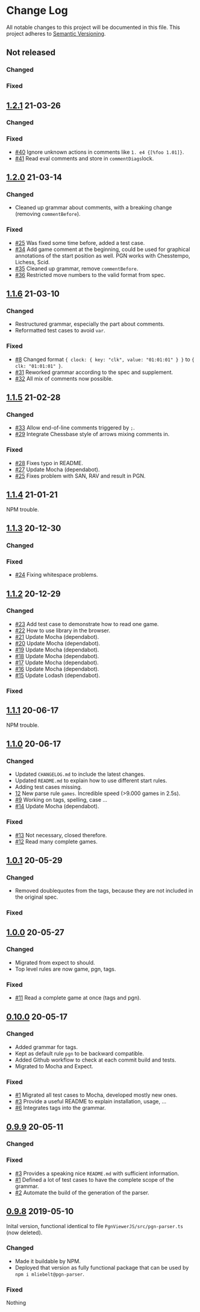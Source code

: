 # Change Log

All notable changes to this project will be documented in this file.
This project adheres to [Semantic Versioning](http://semver.org/).

## Not released

### Changed

### Fixed

## [1.2.1](https://www.npmjs.com/package/@mliebelt/pgn-parser/v/1.2.1) 21-03-26

### Changed

### Fixed

* [#40](https://github.com/mliebelt/pgn-parser/issues/40) Ignore unknown actions in comments like `1. e4 {[%foo 1.01]}`.
* [#41](https://github.com/mliebelt/pgn-parser/issues/41) Read eval comments and store in `commentDiags`lock.

## [1.2.0](https://www.npmjs.com/package/@mliebelt/pgn-parser/v/1.2.0) 21-03-14

### Changed

* Cleaned up grammar about comments, with a breaking change (removing `commentBefore`).

### Fixed

* [#25](https://github.com/mliebelt/pgn-parser/issues/25) Was fixed some time before, added a test case.
* [#34](https://github.com/mliebelt/pgn-parser/issues/34) Add game comment at the beginning, could be used for graphical annotations of the start position as well. PGN works with Chesstempo, Lichess, Scid. 
* [#35](https://github.com/mliebelt/pgn-parser/issues/35) Cleaned up grammar, remove `commentBefore`.
* [#36](https://github.com/mliebelt/pgn-parser/issues/36) Restricted move numbers to the valid format from spec.


## [1.1.6](https://www.npmjs.com/package/@mliebelt/pgn-parser/v/1.1.6) 21-03-10

### Changed

* Restructured grammar, especially the part about comments.
* Reformatted test cases to avoid `var`.

### Fixed

* [#8](https://github.com/mliebelt/pgn-parser/issues/8) Changed format `{ clock: { key: "clk", value: "01:01:01" } }` to `{ clk: "01:01:01" }`.
* [#31](https://github.com/mliebelt/pgn-parser/issues/31) Reworked grammar according to the spec and supplement.
* [#32](https://github.com/mliebelt/pgn-parser/issues/32) All mix of comments now possible.

## [1.1.5](https://www.npmjs.com/package/@mliebelt/pgn-parser/v/1.1.5) 21-02-28

### Changed

* [#33](https://github.com/mliebelt/pgn-parser/issues/33) Allow end-of-line comments triggered by `;`.
* [#29](https://github.com/mliebelt/pgn-parser/pull/29) Integrate Chessbase style of arrows mixing comments in.

### Fixed

* [#28](https://github.com/mliebelt/pgn-parser/pull/28) Fixes typo in README.
* [#27](https://github.com/mliebelt/pgn-parser/pull/27) Update Mocha (dependabot).
* [#25](https://github.com/mliebelt/pgn-parser/issues/25) Fixes problem with SAN, RAV and result in PGN.

## [1.1.4](https://www.npmjs.com/package/@mliebelt/pgn-parser/v/1.1.4) 21-01-21

NPM trouble.

## [1.1.3](https://www.npmjs.com/package/@mliebelt/pgn-parser/v/1.1.3) 20-12-30

### Changed
### Fixed

* [#24](https://github.com/mliebelt/pgn-parser/issues/24) Fixing whitespace problems.

## [1.1.2](https://www.npmjs.com/package/@mliebelt/pgn-parser/v/1.1.2) 20-12-29

### Changed

* [#23](https://github.com/mliebelt/pgn-parser/issues/23) Add test case to demonstrate how to read one game.
* [#22](https://github.com/mliebelt/pgn-parser/issues/22) How to use library in the browser.
* [#21](https://github.com/mliebelt/pgn-parser/pull/21) Update Mocha (dependabot).
* [#20](https://github.com/mliebelt/pgn-parser/pull/20) Update Mocha (dependabot).
* [#19](https://github.com/mliebelt/pgn-parser/pull/19) Update Mocha (dependabot).
* [#18](https://github.com/mliebelt/pgn-parser/pull/18) Update Mocha (dependabot).
* [#17](https://github.com/mliebelt/pgn-parser/pull/17) Update Mocha (dependabot).
* [#16](https://github.com/mliebelt/pgn-parser/pull/16) Update Mocha (dependabot).
* [#15](https://github.com/mliebelt/pgn-parser/pull/15) Update Lodash (dependabot).

### Fixed

## [1.1.1](https://www.npmjs.com/package/@mliebelt/pgn-parser/v/1.1.1) 20-06-17

NPM trouble.

## [1.1.0](https://www.npmjs.com/package/@mliebelt/pgn-parser/v/1.1.0) 20-06-17

### Changed

* Updated `CHANGELOG.md` to include the latest changes.
* Updated `README.md` to explain how to use different start rules.
* Adding test cases missing.
* [12](https://github.com/mliebelt/pgn-parser/issues/12) New parse rule `games`. Incredible speed (>9.000 games in 2.5s).
* [#9](https://github.com/mliebelt/pgn-parser/issues/9) Working on tags, spelling, case ...
* [#14](https://github.com/mliebelt/pgn-parser/pull/14) Update Mocha (dependabot).

### Fixed

* [#13](https://github.com/mliebelt/pgn-parser/issues/13) Not necessary, closed therefore.
* [#12](https://github.com/mliebelt/pgn-parser/issues/12) Read many complete games.

## [1.0.1](https://www.npmjs.com/package/@mliebelt/pgn-parser/v/1.0.1) 20-05-29

### Changed

* Removed doublequotes from the tags, because they are not included in the original spec.

### Fixed

## [1.0.0](https://www.npmjs.com/package/@mliebelt/pgn-parser/v/1.0.0) 20-05-27

### Changed

* Migrated from expect to should.
* Top level rules are now game, pgn, tags.

### Fixed

* [#11](https://github.com/mliebelt/pgn-parser/issues/11) Read a complete game at once (tags and pgn).

## [0.10.0](https://www.npmjs.com/package/@mliebelt/pgn-parser/v/0.10.0) 20-05-17

### Changed

* Added grammar for tags.
* Kept as default rule `pgn` to be backward compatible.
* Added Github workflow to check at each commit build and tests.
* Migrated to Mocha and Expect.

### Fixed

* [#1](https://github.com/mliebelt/pgn-parser/issues/1) Migrated all test cases to Mocha, developed mostly new ones.
* [#3](https://github.com/mliebelt/pgn-parser/issues/3) Provide a useful README to explain installation, usage, ...
* [#6](https://github.com/mliebelt/pgn-parser/issues/6) Integrates tags into the grammar.

## [0.9.9](https://www.npmjs.com/package/@mliebelt/pgn-parser/v/0.9.9) 20-05-11

### Changed

### Fixed

* [#3](https://github.com/mliebelt/pgn-parser/issues/3) Provides a speaking nice `README.md` with sufficient information.
* [#1](https://github.com/mliebelt/pgn-parser/issues/1) Defined a lot of test cases to have the complete scope of the grammar.
* [#2](https://github.com/mliebelt/pgn-parser/issues/2) Automate the build of the generation of the parser.

## [0.9.8](https://www.npmjs.com/package/@mliebelt/pgn-parser/v/0.9.8) 2019-05-10

Inital version, functional identical to file `PgnViewerJS/src/pgn-parser.ts` (now deleted).

### Changed

* Made it buildable by NPM.
* Deployed that version as fully functional package that can be used by `npm i mliebelt@pgn-parser`.

### Fixed

Nothing